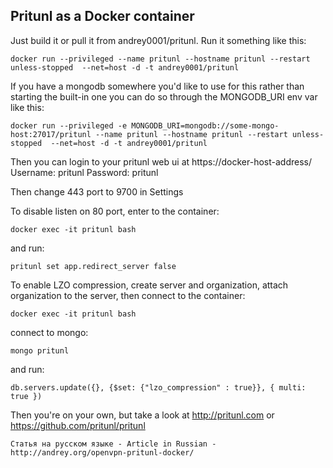 ## Pritunl as a Docker container

Just build it or pull it from andrey0001/pritunl. Run it something like this:

```
docker run --privileged --name pritunl --hostname pritunl --restart unless-stopped  --net=host -d -t andrey0001/pritunl
```

If you have a mongodb somewhere you'd like to use for this rather than starting the built-in one you can
do so through the MONGODB_URI env var like this:

```
docker run --privileged -e MONGODB_URI=mongodb://some-mongo-host:27017/pritunl --name pritunl --hostname pritunl --restart unless-stopped  --net=host -d -t andrey0001/pritunl
```

Then you can login to your pritunl web ui at https://docker-host-address/
Username: pritunl Password: pritunl

Then change 443 port to 9700 in Settings

To disable listen on 80 port, enter to the container:

```
docker exec -it pritunl bash
```

and run:
```
pritunl set app.redirect_server false
```


To enable LZO compression, create server and organization, attach organization to the server, then connect to the container:
```
docker exec -it pritunl bash
```
connect to mongo:
```
mongo pritunl
```
and run:
```
db.servers.update({}, {$set: {"lzo_compression" : true}}, { multi: true })
```
 

Then you're on your own, but take a look at http://pritunl.com or https://github.com/pritunl/pritunl

```
Статья на русском языке - Article in Russian - http://andrey.org/openvpn-pritunl-docker/

